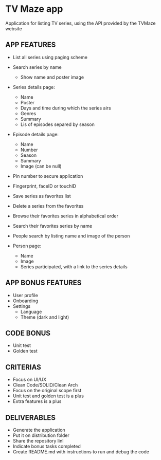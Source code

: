 # TV Maze app

Application for listing TV series, using the API provided by the TVMaze
website

## APP FEATURES

- List all series using paging scheme
- Search series by name
  - Show name and poster image

- Series details page:
  - Name
  - Poster
  - Days and time during which the series airs
  - Genres
  - Summary
  - Lis of episodes separed by season

- Episode details page:
  - Name
  - Number
  - Season
  - Summary
  - Image (can be null)

- Pin number to secure application
- Fingerprint, faceID or touchID
- Save series as favorites list
- Delete a series from the favorites
- Browse their favorites series in alphabetical order
- Search their favorites series by name
- People search by listing name and image of the person

- Person page:
  - Name
  - Image
  - Series participated, with a link to the series details

## APP BONUS FEATURES

- User profile
- Onboarding
- Settings
  - Language
  - Theme (dark and light)

## CODE BONUS

- Unit test
- Golden test

## CRITERIAS

- Focus on UI/UX
- Clean Code/SOLID/Clean Arch
- Focus on the original scope first
- Unit test and golden test is a plus
- Extra features is a plus

## DELIVERABLES

- Generate the application
- Put it on distribution folder
- Share the repository linl
- Indicate bonus tasks completed
- Create README.md with instructions to run and debug the code


